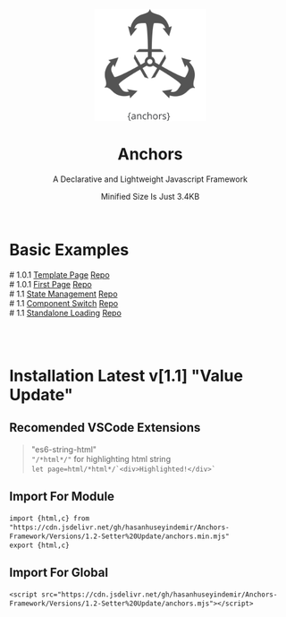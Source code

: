<div align="center">


<img width="200px" src="https://github.com/HasanHuseyinDemir/Anchors-Framework/blob/master/Images/Anchors.png">
<h1 align="center">Anchors</h1>
<p align="center">A Declarative and Lightweight Javascript Framework</p>
<p>Minified Size Is Just 3.4KB</p>
<br>

</div>
<h1>Basic Examples</h1>
# 1.0.1 <a href="https://hasanhuseyindemir.github.io/Anchors-Framework/PageTests/Template-Page/">Template Page</a> <a href="https://github.com/HasanHuseyinDemir/Anchors-Framework/tree/master/PageTests/Template-Page">Repo</a>
<br>
# 1.0.1 <a href="https://hasanhuseyindemir.github.io/Anchors-Framework/PageTests/First-Page">First Page</a> <a href="https://github.com/HasanHuseyinDemir/Anchors-Framework/tree/master/PageTests/First-Page">Repo</a><br>
# 1.1 <a href="https://hasanhuseyindemir.github.io/Anchors-Framework/PageTests/04.StateManagement">State Management</a> <a href="https://github.com/HasanHuseyinDemir/Anchors-Framework/tree/master/PageTests/04.StateManagement">Repo</a><br>
# 1.1 <a href="https://hasanhuseyindemir.github.io/Anchors-Framework/PageTests/05.SwitchComponents/">Component Switch</a> <a href="https://github.com/HasanHuseyinDemir/Anchors-Framework/tree/master/PageTests/05.SwitchComponents/">Repo</a><br>
# 1.1 <a href="https://hasanhuseyindemir.github.io/Anchors-Framework/PageTests/06.StandAlone/">Standalone Loading</a> <a href="https://github.com/HasanHuseyinDemir/Anchors-Framework/tree/master/PageTests/06.StandAlone/">Repo</a><br>

<br><br>

# Installation Latest v[1.1] "Value Update" 

## Recomended VSCode Extensions
> "es6-string-html"<br>
```"/*html*/"``` for highlighting html string<br>
``` let page=html/*html*/`<div>Highlighted!</div>` ```

## Import For Module
```
import {html,c} from "https://cdn.jsdelivr.net/gh/hasanhuseyindemir/Anchors-Framework/Versions/1.2-Setter%20Update/anchors.min.mjs"
export {html,c}
```

## Import For Global 
```
<script src="https://cdn.jsdelivr.net/gh/hasanhuseyindemir/Anchors-Framework/Versions/1.2-Setter%20Update/anchors.mjs"></script>
```



